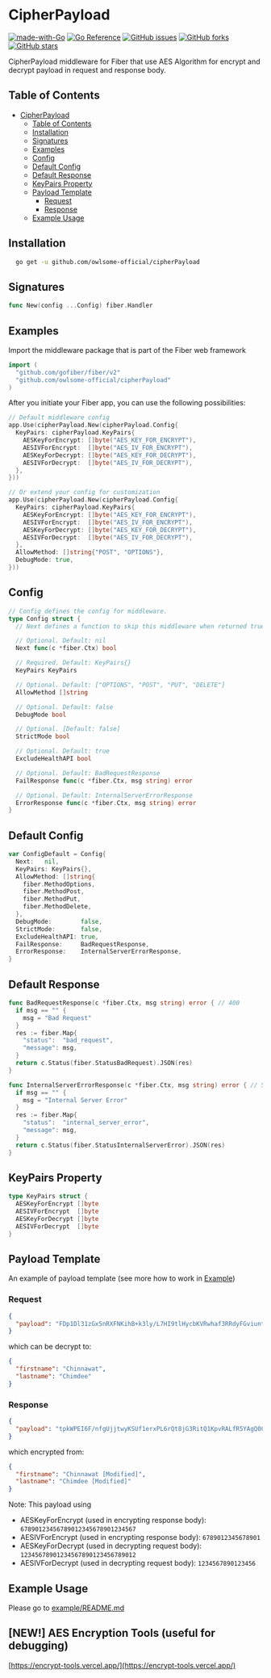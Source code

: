 # CipherPayload

[![made-with-Go](https://img.shields.io/badge/Made%20with-Go-1f425f.svg)](http://golang.org) [![Go Reference](https://pkg.go.dev/badge/github.com/owlsome-official/cipherPayload@v0.1.0.svg)](https://pkg.go.dev/github.com/owlsome-official/cipherPayload@v0.1.0) [![GitHub issues](https://img.shields.io/github/issues/owlsome-official/cipherPayload)](https://github.com/owlsome-official/cipherPayload/issues) [![GitHub forks](https://img.shields.io/github/forks/owlsome-official/cipherPayload)](https://github.com/owlsome-official/cipherPayload/network) [![GitHub stars](https://img.shields.io/github/stars/owlsome-official/cipherPayload)](https://github.com/owlsome-official/cipherPayload/stargazers)

CipherPayload middleware for Fiber that use AES Algorithm for encrypt and decrypt payload in request and response body.

## Table of Contents

- [CipherPayload](#cipherpayload)
  - [Table of Contents](#table-of-contents)
  - [Installation](#installation)
  - [Signatures](#signatures)
  - [Examples](#examples)
  - [Config](#config)
  - [Default Config](#default-config)
  - [Default Response](#default-response)
  - [KeyPairs Property](#keypairs-property)
  - [Payload Template](#payload-template)
    - [Request](#request)
    - [Response](#response)
  - [Example Usage](#example-usage)

## Installation

```bash
  go get -u github.com/owlsome-official/cipherPayload
```

## Signatures

```go
func New(config ...Config) fiber.Handler
```

## Examples

Import the middleware package that is part of the Fiber web framework

```go
import (
  "github.com/gofiber/fiber/v2"
  "github.com/owlsome-official/cipherPayload"
)
```

After you initiate your Fiber app, you can use the following possibilities:

```go
// Default middleware config
app.Use(cipherPayload.New(cipherPayload.Config{
  KeyPairs: cipherPayload.KeyPairs{
    AESKeyForEncrypt: []byte("AES_KEY_FOR_ENCRYPT"),
    AESIVForEncrypt:  []byte("AES_IV_FOR_ENCRYPT"),
    AESKeyForDecrypt: []byte("AES_KEY_FOR_DECRYPT"),
    AESIVForDecrypt:  []byte("AES_IV_FOR_DECRYPT"),
  },
}))

// Or extend your config for customization
app.Use(cipherPayload.New(cipherPayload.Config{
  KeyPairs: cipherPayload.KeyPairs{
    AESKeyForEncrypt: []byte("AES_KEY_FOR_ENCRYPT"),
    AESIVForEncrypt:  []byte("AES_IV_FOR_ENCRYPT"),
    AESKeyForDecrypt: []byte("AES_KEY_FOR_DECRYPT"),
    AESIVForDecrypt:  []byte("AES_IV_FOR_DECRYPT"),
  },
  AllowMethod: []string{"POST", "OPTIONS"},
  DebugMode: true,
}))
```

## Config

```go
// Config defines the config for middleware.
type Config struct {
  // Next defines a function to skip this middleware when returned true.

  // Optional. Default: nil
  Next func(c *fiber.Ctx) bool

  // Required. Default: KeyPairs{}
  KeyPairs KeyPairs

  // Optional. Default: ["OPTIONS", "POST", "PUT", "DELETE"]
  AllowMethod []string

  // Optional. Default: false
  DebugMode bool

  // Optional. [Default: false]
  StrictMode bool

  // Optional. Default: true
  ExcludeHealthAPI bool

  // Optional. Default: BadRequestResponse
  FailResponse func(c *fiber.Ctx, msg string) error

  // Optional. Default: InternalServerErrorResponse
  ErrorResponse func(c *fiber.Ctx, msg string) error
}
```

## Default Config

```go
var ConfigDefault = Config{
  Next:   nil,
  KeyPairs: KeyPairs{},
  AllowMethod: []string{
    fiber.MethodOptions,
    fiber.MethodPost,
    fiber.MethodPut,
    fiber.MethodDelete,
  },
  DebugMode:        false,
  StrictMode:       false,
  ExcludeHealthAPI: true,
  FailResponse:     BadRequestResponse,
  ErrorResponse:    InternalServerErrorResponse,
}
```

## Default Response

```go
func BadRequestResponse(c *fiber.Ctx, msg string) error { // 400
  if msg == "" {
    msg = "Bad Request"
  }
  res := fiber.Map{
    "status":  "bad_request",
    "message": msg,
  }
  return c.Status(fiber.StatusBadRequest).JSON(res)
}

func InternalServerErrorResponse(c *fiber.Ctx, msg string) error { // 500
  if msg == "" {
    msg = "Internal Server Error"
  }
  res := fiber.Map{
    "status":  "internal_server_error",
    "message": msg,
  }
  return c.Status(fiber.StatusInternalServerError).JSON(res)
}
```

## KeyPairs Property

```go
type KeyPairs struct {
  AESKeyForEncrypt []byte
  AESIVForEncrypt  []byte
  AESKeyForDecrypt []byte
  AESIVForDecrypt  []byte
}
```

## Payload Template

An example of payload template (see more how to work in [Example](./example))

### Request

```json
{
  "payload": "FDp1Dl31zGx5nRXFNKihB+k3ly/L7HI9tlHycbKVRwhaf3RRdyFGviuntEZqst0/"
}
```

which can be decrypt to:

```json
{
  "firstname": "Chinnawat",
  "lastname": "Chimdee"
}
```

### Response

```json
{
  "payload": "tpkWPEI6F/nfgUjjtwyKSUf1erxPL6rQt8jG3RitQ1KpvRALfR5YAgQ0CXYkrwLfTid6VdK3SNlffuu/kvI7Hj7br0ur01TUFUWxQ9cl+8U="
}
```

which encrypted from:

```json
{
  "firstname": "Chinnawat [Modified]",
  "lastname": "Chimdee [Modified]"
}
```

Note: This payload using

- AESKeyForEncrypt (used in encrypting response body): `67890123456789012345678901234567`
- AESIVForEncrypt (used in encrypting response body): `6789012345678901`
- AESKeyForDecrypt (used in decrypting request body): `12345678901234567890123456789012`
- AESIVForDecrypt (used in decrypting request body): `1234567890123456`

## Example Usage

Please go to [example/README.md](./example/README.md)

## [NEW!] AES Encryption Tools (useful for debugging)

[https://encrypt-tools.vercel.app/](https://encrypt-tools.vercel.app/)
